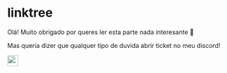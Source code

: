 # linktree
Olá! Muito obrigado por queres ler esta parte nada interesante 👀

Mas queria dizer que qualquer tipo de duvida abrir ticket no meu discord! 

<a href="https://discord.gg/MjQJdEZgUp"><img src="https://img.shields.io/badge/discord-blue.svg?&style=for-the-badge&logo=discord&logoColor=white" height=25></a>

